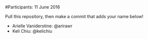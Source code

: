 #Participants: 11 June 2016

Pull this repository, then make a commit that adds your name below!

- Arielle Vaniderstine: @arirawr
- Keli Chiu: @kelichiu
